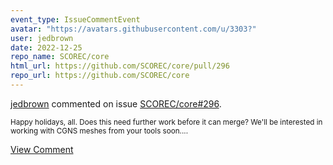 ```yaml
---
event_type: IssueCommentEvent
avatar: "https://avatars.githubusercontent.com/u/3303?"
user: jedbrown
date: 2022-12-25
repo_name: SCOREC/core
html_url: https://github.com/SCOREC/core/pull/296
repo_url: https://github.com/SCOREC/core
---
```


<a href='https://github.com/jedbrown' target='_blank'>jedbrown</a> commented on issue <a href='https://github.com/SCOREC/core/pull/296' target='_blank'>SCOREC/core#296</a>.

<small>Happy holidays, all. Does this need further work before it can merge? We'll be interested in working with CGNS meshes from your tools soon....</small>

<a href='https://github.com/SCOREC/core/pull/296' target='_blank'>View Comment</a>